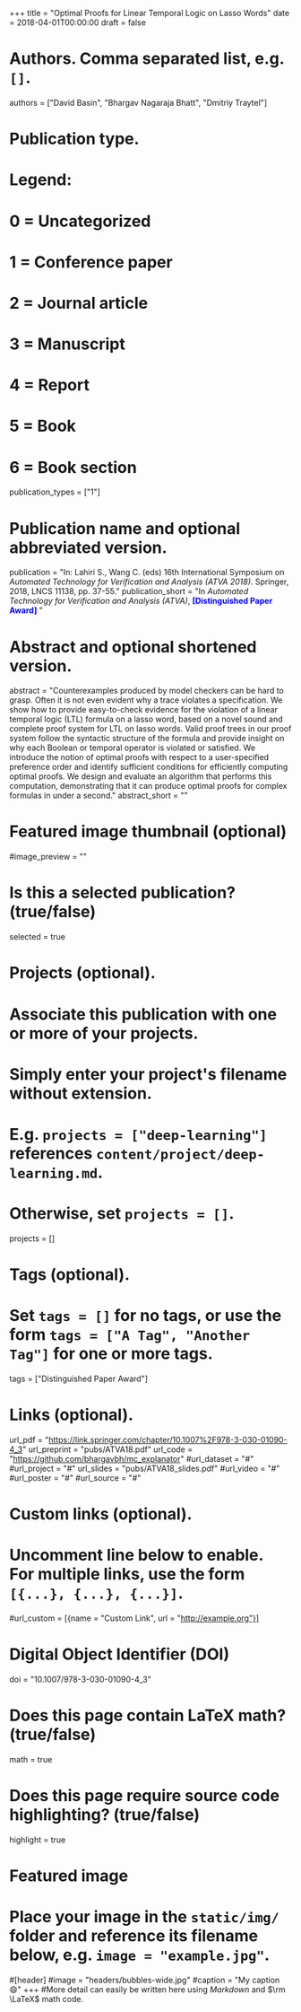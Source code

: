 +++
title = "Optimal Proofs for Linear Temporal Logic on Lasso Words"
date = 2018-04-01T00:00:00
draft = false

# Authors. Comma separated list, e.g. `[]`.
authors = ["David Basin", "Bhargav Nagaraja Bhatt", "Dmitriy Traytel"]

# Publication type.
# Legend:
# 0 = Uncategorized
# 1 = Conference paper
# 2 = Journal article
# 3 = Manuscript
# 4 = Report
# 5 = Book
# 6 = Book section
publication_types = ["1"]

# Publication name and optional abbreviated version.
publication = "In: Lahiri S., Wang C. (eds) 16th International Symposium on *Automated Technology for Verification and Analysis (ATVA 2018)*. Springer, 2018, LNCS 11138, pp. 37-55."
publication_short = "In *Automated Technology for Verification and Analysis (ATVA)*,  <span style='color:blue'>**[Distinguished Paper Award]** </span>"

# Abstract and optional shortened version.
abstract = "Counterexamples produced by model checkers can be hard to grasp. Often it is not even evident why a trace violates a specification. We show how to provide easy-to-check evidence for the violation of a linear temporal logic (LTL) formula on a lasso word, based on a novel sound and complete proof system for LTL on lasso words. Valid proof trees in our proof system follow the syntactic structure of the formula and provide insight on why each Boolean or temporal operator is violated or satisfied. We introduce the notion of optimal proofs with respect to a user-specified preference order and identify sufficient conditions for efficiently computing optimal proofs. We design and evaluate an algorithm that performs this computation, demonstrating that it can produce optimal proofs for complex formulas in under a second."
abstract_short = ""

# Featured image thumbnail (optional)
#image_preview = ""

# Is this a selected publication? (true/false)
selected = true

# Projects (optional).
#   Associate this publication with one or more of your projects.
#   Simply enter your project's filename without extension.
#   E.g. `projects = ["deep-learning"]` references `content/project/deep-learning.md`.
#   Otherwise, set `projects = []`.
projects = []

# Tags (optional).
#   Set `tags = []` for no tags, or use the form `tags = ["A Tag", "Another Tag"]` for one or more tags.
tags = ["Distinguished Paper Award"]

# Links (optional).
url_pdf = "https://link.springer.com/chapter/10.1007%2F978-3-030-01090-4_3"
url_preprint = "pubs/ATVA18.pdf"
url_code = "https://github.com/bhargavbh/mc_explanator"
#url_dataset = "#"
#url_project = "#"
url_slides = "pubs/ATVA18_slides.pdf"
#url_video = "#"
#url_poster = "#"
#url_source = "#"

# Custom links (optional).
#   Uncomment line below to enable. For multiple links, use the form `[{...}, {...}, {...}]`.
#url_custom = [{name = "Custom Link", url = "http://example.org"}]

# Digital Object Identifier (DOI)
doi = "10.1007/978-3-030-01090-4_3"

# Does this page contain LaTeX math? (true/false)
math = true

# Does this page require source code highlighting? (true/false)
highlight = true

# Featured image
# Place your image in the `static/img/` folder and reference its filename below, e.g. `image = "example.jpg"`.
#[header]
#image = "headers/bubbles-wide.jpg"
#caption = "My caption :smile:"
+++
#More detail can easily be written here using *Markdown* and $\rm \LaTeX$ math code.
